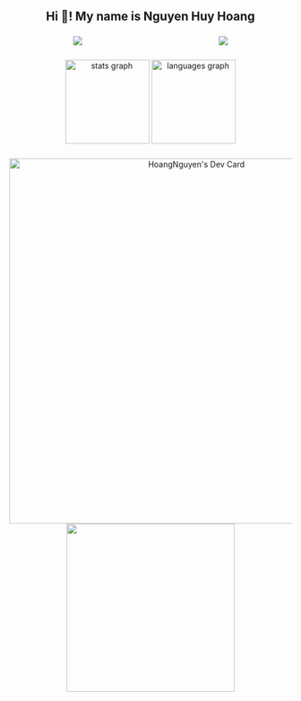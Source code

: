 <h2 align="center">Hi 👋! My name is Nguyen Huy Hoang</h2>

###

[comment]: <> (Profile View and Code Time)
<p align="center">
  <img src="https://img.shields.io/endpoint?style=for-the-badge&color=blue&url=https%3A%2F%2Fapi.codetime.dev%2Fshield%3Fid%3D30986%26project%3D%26in=0"/>
  &nbsp;&nbsp;&nbsp;&nbsp;&nbsp;&nbsp;&nbsp;&nbsp;&nbsp;&nbsp;&nbsp;&nbsp;&nbsp;&nbsp;&nbsp;&nbsp;&nbsp;&nbsp;&nbsp;&nbsp;&nbsp;&nbsp;&nbsp;&nbsp;&nbsp;&nbsp;&nbsp;&nbsp;&nbsp;&nbsp;&nbsp;&nbsp;&nbsp;&nbsp;&nbsp;&nbsp;&nbsp;&nbsp;&nbsp;&nbsp;
  &nbsp;&nbsp;&nbsp;&nbsp;&nbsp;&nbsp;&nbsp;&nbsp;&nbsp;&nbsp;&nbsp;&nbsp;&nbsp;&nbsp;&nbsp;&nbsp;&nbsp;&nbsp;&nbsp;
  <img src="https://komarev.com/ghpvc/?username=Hoang-Nguyen-Huy&color=blue&style=for-the-badge"/>
</p>

###

[comment]: <> (Language and Contributions)
<div align="center">
  <img src="https://github-readme-stats.vercel.app/api?username=hoang-nguyen-huy&hide_title=false&hide_rank=false&show_icons=true&include_all_commits=true&count_private=true&disable_animations=false&theme=dracula&locale=en&hide_border=false" height="150" alt="stats graph"  />
  <img src="https://github-readme-stats.vercel.app/api/top-langs?username=hoang-nguyen-huy&locale=en&hide_title=false&layout=compact&card_width=320&langs_count=5&theme=dracula&hide_border=false" height="150" alt="languages graph"  />
</div>

###

[comment]: <> (Daily Dev Card)
<div align="center">
  <a href="https://app.daily.dev/hoangnguyen1002"><img src="https://api.daily.dev/devcards/v2/65BIW9C5AuRLw6ESYjbtE.png?type=wide&r=xb4" width="652" alt="HoangNguyen's Dev Card"/></a>
</div>

[comment]: <> (Animation Gif)
<div align="center">
  <img align="center" height="300" src="https://cdn.dribbble.com/users/235897/screenshots/1712148/media/cca3cbb1f2d28014bae41a453872e66a.gif"  />
</div>

###

